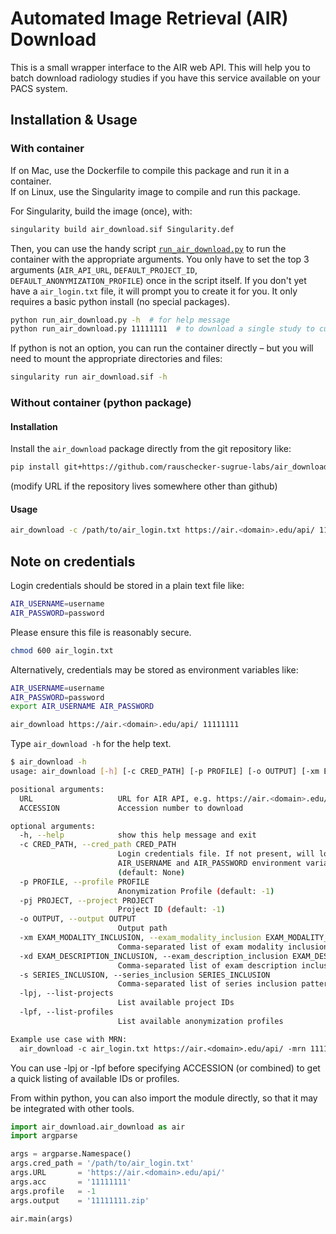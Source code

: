 # Automated Image Retrieval (AIR) Download

This is a small wrapper interface to the AIR web API. This will help you to batch download radiology studies if you have this service available on your PACS system.

## Installation & Usage

### With container
If on Mac, use the Dockerfile to compile this package and run it in a container.  
If on Linux, use the Singularity image to compile and run this package.

For Singularity, build the image (once), with:
```bash
singularity build air_download.sif Singularity.def
```
Then, you can use the handy script [`run_air_download.py`](run_air_download.py) to run the container with the appropriate arguments. You only have to set the top 3 arguments (`AIR_API_URL`, `DEFAULT_PROJECT_ID`, `DEFAULT_ANONYMIZATION_PROFILE`) once in the script itself. If you don't yet have a `air_login.txt` file, it will prompt you to create it for you. It only requires a basic python install (no special packages).
```bash
python run_air_download.py -h  # for help message
python run_air_download.py 11111111  # to download a single study to current directory
```

If python is not an option, you can run the container directly – but you will need to mount the appropriate directories and files:
```bash
singularity run air_download.sif -h
```

### Without container (python package)
#### Installation
Install the `air_download` package directly from the git repository like:

```bash
pip install git+https://github.com/rauschecker-sugrue-labs/air_download
```

(modify URL if the repository lives somewhere other than github)

#### Usage
```bash
air_download -c /path/to/air_login.txt https://air.<domain>.edu/api/ 11111111
```

## Note on credentials
Login credentials should be stored in a plain text file like:

```bash
AIR_USERNAME=username
AIR_PASSWORD=password
```

Please ensure this file is reasonably secure.

```bash
chmod 600 air_login.txt
```

Alternatively, credentials may be stored as environment variables like:

```bash
AIR_USERNAME=username
AIR_PASSWORD=password
export AIR_USERNAME AIR_PASSWORD

air_download https://air.<domain>.edu/api/ 11111111
```

Type `air_download -h` for the help text.

```bash
$ air_download -h
usage: air_download [-h] [-c CRED_PATH] [-p PROFILE] [-o OUTPUT] [-xm EXAM_MODALITY_INCLUSION] [-xd EXAM_DESCRIPTION_INCLUSION] [-s SERIES_INCLUSION][-lpj] [-lpf] URL ACCESSION

positional arguments:
  URL                   URL for AIR API, e.g. https://air.<domain>.edu/api/
  ACCESSION             Accession number to download

optional arguments:
  -h, --help            show this help message and exit
  -c CRED_PATH, --cred_path CRED_PATH
                        Login credentials file. If not present, will look for
                        AIR_USERNAME and AIR_PASSWORD environment variables.
                        (default: None)
  -p PROFILE, --profile PROFILE
                        Anonymization Profile (default: -1)
  -pj PROJECT, --project PROJECT
                        Project ID (default: -1)
  -o OUTPUT, --output OUTPUT
                        Output path
  -xm EXAM_MODALITY_INCLUSION, --exam_modality_inclusion EXAM_MODALITY_INCLUSION
                        Comma-separated list of exam modality inclusion patterns (case insensitive, 'or' logic).
  -xd EXAM_DESCRIPTION_INCLUSION, --exam_description_inclusion EXAM_DESCRIPTION_INCLUSION
                        Comma-separated list of exam description inclusion patterns (case insensitive, 'or' logic).
  -s SERIES_INCLUSION, --series_inclusion SERIES_INCLUSION
                        Comma-separated list of series inclusion patterns (case insensitive, 'or' logic). Example for T1 type series: 't1,spgr,bravo,mpr' (default: None)
  -lpj, --list-projects
                        List available project IDs
  -lpf, --list-profiles
                        List available anonymization profiles

Example use case with MRN:
  air_download -c air_login.txt https://air.<domain>.edu/api/ -mrn 11111111 -xm MR -xd "BRAIN WITH AND WITHOUT CONTRAST" -s T1 -o my/output/dir
```

You can use -lpj or -lpf before specifying ACCESSION (or combined) to get a quick listing of available IDs or profiles.

From within python, you can also import the module directly, so that it may be integrated with other tools.

```python
import air_download.air_download as air
import argparse

args = argparse.Namespace()
args.cred_path = '/path/to/air_login.txt'
args.URL       = 'https://air.<domain>.edu/api/'
args.acc       = '11111111'
args.profile   = -1
args.output    = '11111111.zip'

air.main(args)
```
